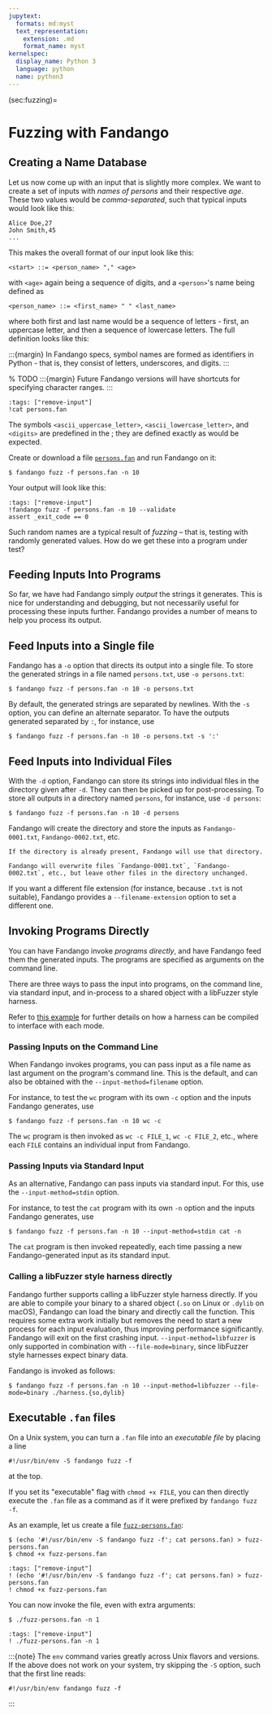```yaml
---
jupytext:
  formats: md:myst
  text_representation:
    extension: .md
    format_name: myst
kernelspec:
  display_name: Python 3
  language: python
  name: python3
---
```


(sec:fuzzing)=
# Fuzzing with Fandango

## Creating a Name Database

Let us now come up with an input that is slightly more complex.
We want to create a set of inputs with _names of persons_ and their respective _age_.
These two values would be _comma-separated_, such that typical inputs would look like this:

```
Alice Doe,27
John Smith,45
...
```

This makes the overall format of our input look like this:

```
<start> ::= <person_name> "," <age>
```

with `<age>` again being a sequence of digits, and a `<person>`'s name being defined as

```
<person_name> ::= <first_name> " " <last_name>
```

where both first and last name would be a sequence of letters - first, an uppercase letter, and then a sequence of lowercase letters.
The full definition looks like this:

:::{margin}
In Fandango specs, symbol names are formed as identifiers in Python - that is, they consist of letters, underscores, and digits.
:::

% TODO
:::{margin}
Future Fandango versions will have shortcuts for specifying character ranges.
:::

```{code-cell}
:tags: ["remove-input"]
!cat persons.fan
```

The symbols `<ascii_uppercase_letter>`, `<ascii_lowercase_letter>`, and `<digits>` are predefined in the [](sec:stdlib); they are defined exactly as would be expected.

Create or download a file [`persons.fan`](persons.fan) and run Fandango on it:

```shell
$ fandango fuzz -f persons.fan -n 10
```

Your output will look like this:

```{code-cell}
:tags: ["remove-input"]
!fandango fuzz -f persons.fan -n 10 --validate
assert _exit_code == 0
```

Such random names are a typical result of _fuzzing_ – that is, testing with randomly generated values.
How do we get these into a program under test?


## Feeding Inputs Into Programs

So far, we have had Fandango simply _output_ the strings it generates.
This is nice for understanding and debugging, but not necessarily useful for processing these inputs further.
Fandango provides a number of means to help you process its output.

## Feed Inputs into a Single file

Fandango has a `-o` option that directs its output into a single file.
To store the generated strings in a file named `persons.txt`, use `-o persons.txt`:

```shell
$ fandango fuzz -f persons.fan -n 10 -o persons.txt
```

By default, the generated strings are separated by newlines.
With the `-s` option, you can define an alternate separator.
To have the outputs generated separated by `:`, for instance, use

```shell
$ fandango fuzz -f persons.fan -n 10 -o persons.txt -s ':'
```

## Feed Inputs into Individual Files

With the `-d` option, Fandango can store its strings into individual files in the directory given after `-d`.
They can then be picked up for post-processing.
To store all outputs in a directory named `persons`, for instance, use `-d persons`:

```shell
$ fandango fuzz -f persons.fan -n 10 -d persons
```

Fandango will create the directory and store the inputs as `Fandango-0001.txt`, `Fandango-0002.txt`, etc.

```{note}
If the directory is already present, Fandango will use that directory.
```

```{warning}
Fandango will overwrite files `Fandango-0001.txt`, `Fandango-0002.txt`, etc., but leave other files in the directory unchanged.
```

If you want a different file extension (for instance, because `.txt` is not suitable), Fandango provides a `--filename-extension` option to set a different one.


## Invoking Programs Directly

You can have Fandango invoke _programs directly_, and have Fandango feed them the generated inputs.
The programs are specified as arguments on the command line.

There are three ways to pass the input into programs, on the command line, via standard input, and in-process to a shared object with a libFuzzer style harness.

Refer to [this example](https://github.com/fandango-fuzzer/fandango/tree/main/evaluation/experiments/libfuzzer-harness) for further details on how a harness can be compiled to interface with each mode.

### Passing Inputs on the Command Line

When Fandango invokes programs, you can pass input as a file name as last argument on the program's command line.
This is the default, and can also be obtained with the `--input-method=filename` option.

For instance, to test the `wc` program with its own `-c` option and the inputs Fandango generates, use

```shell
$ fandango fuzz -f persons.fan -n 10 wc -c
```

The `wc` program is then invoked as `wc -c FILE_1`, `wc -c FILE_2`, etc., where each `FILE` contains an individual input from Fandango.


### Passing Inputs via Standard Input

As an alternative, Fandango can pass inputs via standard input.
For this, use the `--input-method=stdin` option.

For instance, to test the `cat` program with its own `-n` option and the inputs Fandango generates, use

```shell
$ fandango fuzz -f persons.fan -n 10 --input-method=stdin cat -n
```

The `cat` program is then invoked repeatedly, each time passing a new Fandango-generated input as its standard input.

### Calling a libFuzzer style harness directly

Fandango further supports calling a libFuzzer style harness directly. If you are able to compile your binary to a shared object (`.so` on Linux or `.dylib` on macOS), Fandango can load the binary and directly call the function. This requires some extra work initially but removes the need to start a new process for each input evaluation, thus improving performance significantly. Fandango will exit on the first crashing input. `--input-method=libfuzzer` is only supported in combination with `--file-mode=binary`, since libFuzzer style harnesses expect binary data.

Fandango is invoked as follows:

```
$ fandango fuzz -f persons.fan -n 10 --input-method=libfuzzer --file-mode=binary ./harness.{so,dylib}
```


## Executable `.fan` files


On a Unix system, you can turn a `.fan` file into an _executable file_ by placing a line

```
#!/usr/bin/env -S fandango fuzz -f
```

at the top.

If you set its "executable" flag with `chmod +x FILE`, you can then directly execute the `.fan` file as a command as if it were prefixed by `fandango fuzz -f`.

As an example, let us create a file [`fuzz-persons.fan`](fuzz-persons.fan):

```shell
$ (echo '#!/usr/bin/env -S fandango fuzz -f'; cat persons.fan) > fuzz-persons.fan
$ chmod +x fuzz-persons.fan
```

```{code-cell}
:tags: ["remove-input"]
! (echo '#!/usr/bin/env -S fandango fuzz -f'; cat persons.fan) > fuzz-persons.fan
! chmod +x fuzz-persons.fan
```

You can now invoke the file, even with extra arguments:

```shell
$ ./fuzz-persons.fan -n 1
```

```{code-cell}
:tags: ["remove-input"]
! ./fuzz-persons.fan -n 1
```

:::{note}
The `env` command varies greatly across Unix flavors and versions.
If the above does not work on your system, try skipping the `-S` option, such that the first line reads:
```
#!/usr/bin/env fandango fuzz -f
```
:::
